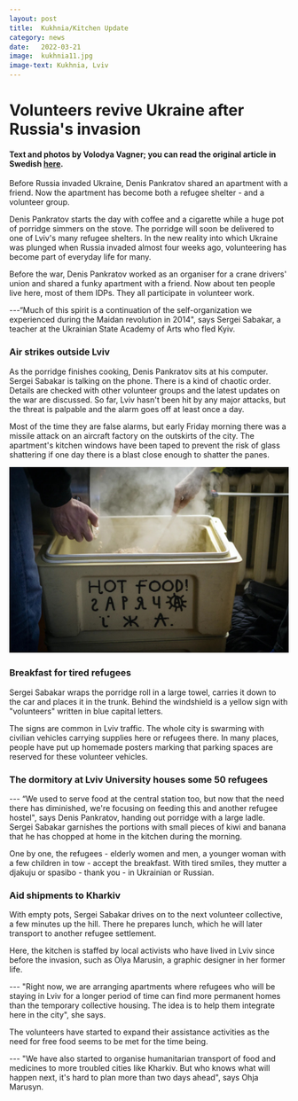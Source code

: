 ```yaml
---
layout: post
title:  Kukhnia/Kitchen Update
category: news
date:   2022-03-21
image:  kukhnia11.jpg
image-text: Kukhnia, Lviv
---
```

# Volunteers revive Ukraine after Russia's invasion

#### Text and photos by Volodya Vagner; you can read the original article in Swedish <a href="https://arbetet.se/2022/03/21/volontarer-bar-upp-ukraina-efter-rysslands-invasion/">here</a>.

Before Russia invaded Ukraine, Denis Pankratov shared an apartment with a friend. Now the apartment has become both a refugee shelter - and a volunteer group. 

Denis Pankratov starts the day with coffee and a cigarette while a huge pot of porridge simmers on the stove. The porridge will soon be delivered to one of Lviv's many refugee shelters. In the new reality into which Ukraine was plunged when Russia invaded almost four weeks ago, volunteering has become part of everyday life for many.

Before the war, Denis Pankratov worked as an organiser for a crane drivers' union and shared a funky apartment with a friend. Now about ten people live here, most of them IDPs. They all participate in volunteer work.

---“Much of this spirit is a continuation of the self-organization we experienced during the Maidan revolution in 2014", says Sergei Sabakar, a teacher at the Ukrainian State Academy of Arts who fled Kyiv.

### Air strikes outside Lviv

As the porridge finishes cooking, Denis Pankratov sits at his computer. Sergei Sabakar is talking on the phone. There is a kind of chaotic order. Details are checked with other volunteer groups and the latest updates on the war are discussed. So far, Lviv hasn't been hit by any major attacks, but the threat is palpable and the alarm goes off at least once a day.

Most of the time they are false alarms, but early Friday morning there was a missile attack on an aircraft factory on the outskirts of the city. The apartment's kitchen windows have been taped to prevent the risk of glass shattering if one day there is a blast close enough to shatter the panes.

![](/assets/images/kukhnia12.jpg)

### Breakfast for tired refugees

Sergei Sabakar wraps the porridge roll in a large towel, carries it down to the car and places it in the trunk. Behind the windshield is a yellow sign with "volunteers" written in blue capital letters.

The signs are common in Lviv traffic. The whole city is swarming with civilian vehicles carrying supplies here or refugees there. In many places, people have put up homemade posters marking that parking spaces are reserved for these volunteer vehicles.

### The dormitory at Lviv University houses some 50 refugees

--- “We used to serve food at the central station too, but now that the need there has diminished, we're focusing on feeding this and another refugee hostel", says Denis Pankratov, handing out porridge with a large ladle. Sergei Sabakar garnishes the portions with small pieces of kiwi and banana that he has chopped at home in the kitchen during the morning.

One by one, the refugees - elderly women and men, a younger woman with a few children in tow - accept the breakfast. With tired smiles, they mutter a djakuju or spasibo - thank you - in Ukrainian or Russian.

### Aid shipments to Kharkiv

With empty pots, Sergei Sabakar drives on to the next volunteer collective, a few minutes up the hill. There he prepares lunch, which he will later transport to another refugee settlement.

Here, the kitchen is staffed by local activists who have lived in Lviv since before the invasion, such as Olya Marusin, a graphic designer in her former life.

--- "Right now, we are arranging apartments where refugees who will be staying in Lviv for a longer period of time can find more permanent homes than the temporary collective housing. The idea is to help them integrate here in the city", she says.

The volunteers have started to expand their assistance activities as the need for free food seems to be met for the time being.

--- "We have also started to organise humanitarian transport of food and medicines to more troubled cities like Kharkiv. But who knows what will happen next, it's hard to plan more than two days ahead", says Ohja Marusyn.
